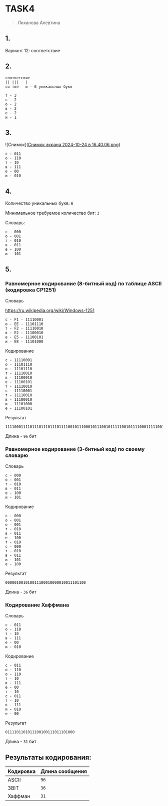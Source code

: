 # TASK4

> Лиханова Алевтина

## 1.

Вариант 12: соответствие 

## 2.

```
соответсвие
|| |||   |
со тве   и - 6 уникальных букв

т - 3
с - 2
о - 2
в - 2
е - 2
и - 1
```

## 3.


![Снимок]([Снимок экрана 2024-10-24 в 16.40.06.png](https://github.com/alya111blueberry/alya111blueberry.github.io/blob/main/%D0%A1%D0%BD%D0%B8%D0%BC%D0%BE%D0%BA%20%D1%8D%D0%BA%D1%80%D0%B0%D0%BD%D0%B0%202024-10-24%20%D0%B2%2016.40.06.png))


```
с - 011
о - 110
т - 10
в - 111
е - 00
и - 010
```

## 4.

Количество уникальных букв: `6`

Минимальное требуемое количество бит: `3`

Словарь:
```
с - 000
о - 001
т - 010
в - 011
е - 100
и - 101
```

## 5.

### Равномерное кодирование (8-битный код) по таблице ASCII (кодировка CP1251)


Словарь

https://ru.wikipedia.org/wiki/Windows-1251

```
с - F1 - 11110001
о - EE - 11101110
т - F2 - 11110010
в - E2 - 11100010
е - E5 - 11100101
и - E8 - 11101000
```

Кодирование
```
с - 11110001
о - 11101110
о - 11101110
т - 11110010
в - 11100010
е - 11100101
т - 11110010
с - 11110001
т - 11110010
в - 11100010
и - 11101000
е - 11100101

```

Результат
```
111100011110111011101110111100101110001011100101111100101111000111110010111000101110100011100101
```
Длина - `96` бит

### Равномерное кодирование (3-битный код) по своему словарю

Словарь
```
с - 000
о - 001
т - 010
в - 011
е - 100
и - 101
```

Кодирование
```
c - 000
о - 001
о - 001
т - 010
в - 011
е - 100
т - 010
с - 000
т - 010
в - 011
и - 101
е - 100
```

Результат
```
000001001010011100010000010011101100
```
Длина - `36` бит

### Кодирование Хаффмана

Словарь
```
с - 011
о - 110
т - 10
в - 111
е - 00
и - 010
```

Кодирование
```
с - 011
о - 110
о - 110
т - 10
в - 111
е - 00
т - 10
с - 011
т - 10
в - 111
и - 010
е - 00
```

Результат

```
0111101101011100100111011101000
```

Длина - `31` бит

## Результаты кодирования:

| Кодировка | Длина сообщения |
|-----------|-----------------|
| ASCII     | `96`            |
| 3BIT      | `36`            |
| Хаффман   | `31`            |
